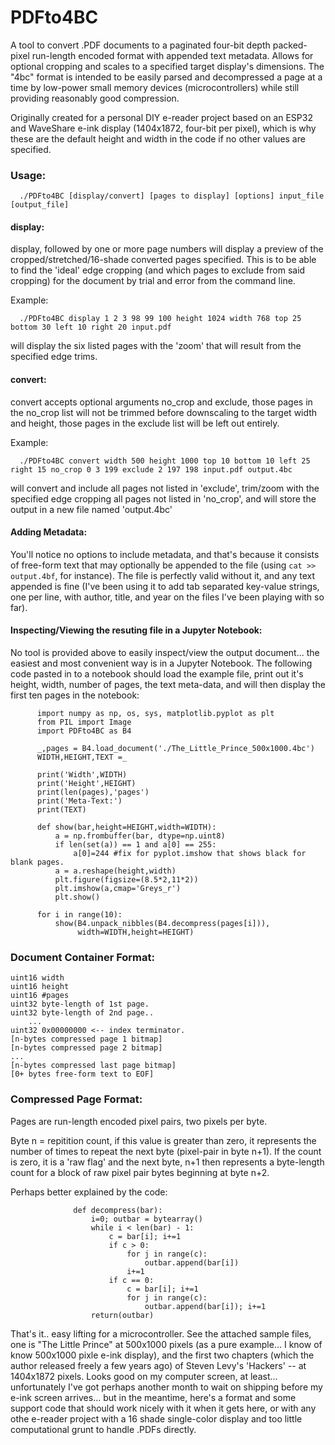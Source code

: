 # PDFto4BC

A tool to convert .PDF documents to a paginated four-bit depth packed-pixel run-length encoded format with appended text metadata. Allows for optional cropping and scales to a specified target display's dimensions. The "4bc" format is intended to be easily parsed and decompressed a page at a time by low-power small memory devices (microcontrollers) while still providing reasonably good compression. 

Originally created for a personal DIY e-reader project based on an ESP32 and WaveShare e-ink display (1404x1872, four-bit per pixel), which is why these are the default height and width in the code if no other values are specified.

### Usage:
      ./PDFto4BC [display/convert] [pages to display] [options] input_file [output_file]
  

#### display:
display, followed by one or more page numbers will display a preview of the cropped/stretched/16-shade converted pages specified.
This is to be able to find the 'ideal' edge cropping (and which pages to exclude from said cropping) for the document by trial and error from the command line.

Example:

      ./PDFto4BC display 1 2 3 98 99 100 height 1024 width 768 top 25 bottom 30 left 10 right 20 input.pdf
      
will display the six listed pages with the 'zoom' that will result from the specified edge trims.

#### convert:
convert accepts optional arguments no_crop and exclude, those pages in the no_crop list will not be trimmed before downscaling to the target width and height, those pages in the exclude list will be left out entirely.

Example:

      ./PDFto4BC convert width 500 height 1000 top 10 bottom 10 left 25 right 15 no_crop 0 3 199 exclude 2 197 198 input.pdf output.4bc

will convert and include all pages not listed in 'exclude', trim/zoom with the specified edge cropping all pages not listed in 'no_crop', and will store the output in a new file named 'output.4bc'
      
#### Adding Metadata:
You'll notice no options to include metadata, and that's because it consists of free-form text that may optionally be appended to the file (using `cat >> output.4bf`, for instance). The file is perfectly valid without it, and any text appended is fine (I've been using it to add tab separated key-value strings, one per line, with author, title, and year on the files I've been playing with so far).

#### Inspecting/Viewing the resuting file in a Jupyter Notebook:

No tool is provided above to easily inspect/view the output document... the easiest and most convenient way is in a Jupyter Notebook.  The following code pasted in to a notebook should load the example file, print out it's height, width, number of pages, the text meta-data, and will then display the first ten pages in the notebook:

          import numpy as np, os, sys, matplotlib.pyplot as plt
          from PIL import Image
          import PDFto4BC as B4

          _,pages = B4.load_document('./The_Little_Prince_500x1000.4bc')
          WIDTH,HEIGHT,TEXT =_

          print('Width',WIDTH)
          print('Height',HEIGHT)
          print(len(pages),'pages')
          print('Meta-Text:')
          print(TEXT)

          def show(bar,height=HEIGHT,width=WIDTH):
              a = np.frombuffer(bar, dtype=np.uint8)
              if len(set(a)) == 1 and a[0] == 255:
                  a[0]=244 #fix for pyplot.imshow that shows black for blank pages.
              a = a.reshape(height,width)
              plt.figure(figsize=(8.5*2,11*2))
              plt.imshow(a,cmap='Greys_r')
              plt.show()

          for i in range(10):
              show(B4.unpack_nibbles(B4.decompress(pages[i])),
                   width=WIDTH,height=HEIGHT)


### Document Container Format:
  
    uint16 width
    uint16 height
    uint16 #pages
    uint32 byte-length of 1st page.
    uint32 byte-length of 2nd page..
        ...
    uint32 0x00000000 <-- index terminator.
    [n-bytes compressed page 1 bitmap]
    [n-bytes compressed page 2 bitmap]
    ...
    [n-bytes compressed last page bitmap]
    [0+ bytes free-form text to EOF]
  
### Compressed Page Format:
Pages are run-length encoded pixel pairs, two pixels per byte.

Byte n = repitition count, if this value is greater than zero, it represents the number of times to repeat the next byte (pixel-pair in byte n+1). If the count is zero, it is a 'raw flag' and the next byte, n+1 then represents a byte-length count for a block of raw pixel pair bytes beginning at byte n+2.
           
Perhaps better explained by the code: 

                  def decompress(bar):
                      i=0; outbar = bytearray()
                      while i < len(bar) - 1:
                          c = bar[i]; i+=1
                          if c > 0:
                              for j in range(c):
                                  outbar.append(bar[i])
                              i+=1
                          if c == 0:
                              c = bar[i]; i+=1
                              for j in range(c):
                                  outbar.append(bar[i]); i+=1
                      return(outbar)         

That's it.. easy lifting for a microcontroller. See the attached sample files, one is "The Little Prince" at 500x1000 pixels (as a pure example... I know of know 500x1000 pixle e-ink display), and the first two chapters (which the author released freely a few years ago) of Steven Levy's 'Hackers' -- at 1404x1872 pixels. Looks good on my computer screen, at least... unfortunately I've got perhaps another month to wait on shipping before my e-ink screen arrives... but in the meantime, here's a format and some support code that should work nicely with it when it gets here, or with any othe e-reader project with a 16 shade single-color display and too little computational grunt to handle .PDFs directly.
